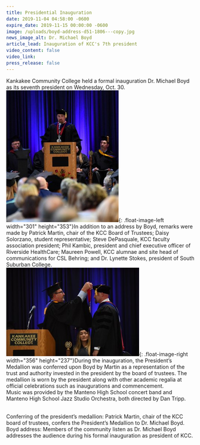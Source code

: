 ```yaml
---
title: Presidential Inauguration
date: 2019-11-04 04:58:00 -0600
expire_date: 2019-11-15 00:00:00 -0600
image: /uploads/boyd-address-d51-1806---copy.jpg
news_image_alt: Dr. Michael Boyd
article_lead: Inauguration of KCC's 7th president
video_content: false
video_link:
press_release: false
---
```


Kankakee Community College held a formal inauguration Dr. Michael Boyd as its seventh president on Wednesday, Oct. 30.&nbsp;<br>![](/uploads/boyd-address-d51-1806---copy.jpg){: .float-image-left width="301" height="353"}In addition to an address by Boyd, remarks were made by Patrick Martin, chair of the KCC Board of Trustees; Daisy Solorzano, student representative; Steve DePasquale, KCC faculty association president; Phil Kambic, president and chief executive officer of Riverside HealthCare; Maureen Powell, KCC alumnae and site head of communications for CSL Behring; and Dr. Lynette Stokes, president of South Suburban College.<br>![](/uploads/conferring-of-the-presidents-medallion-d51-1497---copy.jpg){: .float-image-right width="356" height="237"}During the inauguration, the President’s Medallion was conferred upon Boyd by Martin as a representation of the trust and authority invested in the president by the board of trustees. The medallion is worn by the president along with other academic regalia at official celebrations such as inaugurations and commencement.&nbsp;<br>Music was provided by the Manteno High School concert band and Manteno High School Jazz Studio Orchestra, both directed by Dan Tripp.&nbsp;<br>&nbsp;

Conferring of the president’s medallion: Patrick Martin, chair of the KCC board of trustees, confers the President’s Medallion to Dr. Michael Boyd.<br>Boyd address: Members of the community listen as Dr. Michael Boyd addresses the audience during his formal inauguration as president of KCC.<br>&nbsp;